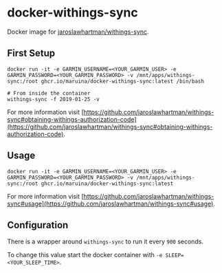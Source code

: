 # docker-withings-sync

Docker image for [jaroslawhartman/withings-sync](https://github.com/jaroslawhartman/withings-sync).

## First Setup

```console
docker run -it -e GARMIN_USERNAME=<YOUR_GARMIN_USER> -e GARMIN_PASSWORD=<YOUR_GARMIN_PASSWORD> -v /mnt/apps/withings-sync:/root ghcr.io/maruina/docker-withings-sync:latest /bin/bash

# From inside the container
withings-sync -f 2019-01-25 -v
```

For more information visit [https://github.com/jaroslawhartman/withings-sync#obtaining-withings-authorization-code](https://github.com/jaroslawhartman/withings-sync#obtaining-withings-authorization-code).

## Usage

```console
docker run -it -e GARMIN_USERNAME=<YOUR_GARMIN_USER> -e GARMIN_PASSWORD=<YOUR_GARMIN_PASSWORD> -v /mnt/apps/withings-sync:/root ghcr.io/maruina/docker-withings-sync:latest
```

For more information visit [https://github.com/jaroslawhartman/withings-sync#usage](https://github.com/jaroslawhartman/withings-sync#usage).

## Configuration

There is a wrapper around `withings-sync` to run it every `900` seconds.

To change this value start the docker container with `-e SLEEP=<YOUR_SLEEP_TIME>`.
